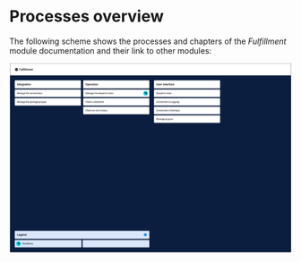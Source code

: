 # Processes overview

The following scheme shows the processes and chapters of the *Fulfillment* module documentation and their link to other modules:

![Fulfillment Processes](../../Assets/Screenshots/Fulfillment/FulfillmentProcesses.png "[Fulfillment Processes]")